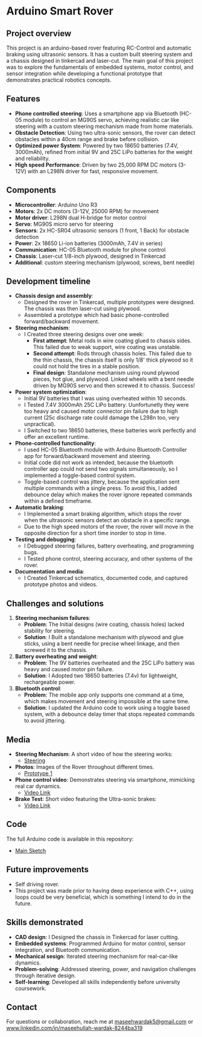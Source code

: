 # Arduino Smart Rover

## Project overview
This project is an arduino-based rover featuring RC-Control and automatic braking using ultrasonic sensors. It has a custom built steering system and a chassis designed in tinkercad and laser-cut. The main goal of this project was to explore the fundamentals of embedded systems, motor control, and sensor integration while developing a functional prototype that demonstrates practical robotics concepts.

## Features
- **Phone controlled steering**: Uses a smartphone app via Bluetooth (HC-05 module) to control an MG90S servo, achieving realistic car like steering with a custom steering mechanism made from home materials.
- **Obstacle Detection**: Using two ultra-sonic sensors, the rover can detect obstacles within a 40cm range and brake before collision.
- **Optimized power System**: Powered by two 18650 batteries (7.4V, 3000mAh), refined from initial 9V and 25C LiPo batteries for the weight and reliability.
- **High speed Performance**: Driven by two 25,000 RPM DC motors (3-12V) with an L298N driver for fast, responsive movement.

## Components
- **Microcontroller**: Arduino Uno R3
- **Motors**: 2x DC motors (3-12V, 25000 RPM) for movement
- **Motor driver**: L298N dual H-bridge for motor control
- **Servo**: MG90S micro servo for steering
- **Sensors**: 2x HC-SR04 ultrasonic sensors (1 front, 1 Back) for obstacle detection
- **Power**: 2x 18650 Li-ion batteries (3000mAh, 7.4V in series)
- **Communication**: HC-05 Bluetooth module for phone control
- **Chassis**: Laser-cut 1/8-inch plywood, designed in Tinkercad
- **Additional**: custom steering mechanism (plywood, screws, bent needle)

## Development timeline
- **Chassis design and assembly**:
  - Designed the rover in Tinkercad, multiple prototypes were designed. The chassis was then laser-cut using plywood.
  - Assembled a prototype which had basic phone-controlled forward/backward movement.
- **Steering mechanism**:
  - I Created three steering designs over one week:
    - **First attempt**: Metal rods in wire coating glued to chassis sides. This failed due to weak support, wire coating was unstable.
    - **Second attempt**: Rods through chassis holes. This failed due to the thin chassis, the chassis itself is only 1/8' thick plywood so it could not hold the tires in a stable position.
    - **Final design**: Standalone mechanism using round plywood pieces, hot glue, and plywood. Linked wheels with a bent needle driven by MG90S servo and then screwed it to chassis. Success!
- **Power system optimization**:
  - Initial 9V batteries that I was using overheated within 10 seconds.
  - I Tested 7.4V 3000mAh 25C LiPo battery. Uunfortunetly they were too heavy and caused motor connector pin failure due to high current (25c discharge rate could damage the L298n too, very unpractical).
  - I Switched to two 18650 batteries, these batteries work perfectly and offer an excellent runtime.
- **Phone-controlled functionality**:
  - I used HC-05 Bluetooth module with Arduino Bluetooth Controller app for forward/backward movement and steering.
  - Initial code did not work as intended, because the bluetooth controller app could not send two signals simultaneously, so I implemented a toggle-based control system.
  - Toggle-based control was jittery, because the application sent multiple commands with a single press. To avoid this, I added debounce delay which makes the rover ignore repeated commands within a defined timeframe.
- **Automatic braking**:
  - I Implemented a smart braking algorithm, which stops the rover when the ultrasonic sensors detect an obstacle in a specific range.
  - Due to the high speed motors of the rover, the rover will move in the opposite direction for a short time inorder to stop in time.
- **Testing and debugging**:
  - I Debugged steering failures, battery overheating, and programming bugs.
  - I Tested phone control, steering accuracy, and other systems of the rover.
- **Documentation and media**:
  - I Created Tinkercad schematics, documented code, and captured prototype photos and videos.

## Challenges and solutions
1. **Steering mechanism failures**:
   - **Problem**: The Initial designs (wire coating, chassis holes) lacked stability for steering.
   - **Solution**: I Built a standalone mechanism with plywood and glue sticks, using a bent needle for precise wheel linkage, and then screwed it to the chassis.
2. **Battery overheating and weight**:
   - **Problem**: The 9V batteries overheated and the 25C LiPo battery was heavy and caused motor pin failure.
   - **Solution**: I Adopted two 18650 batteries (7.4v) for lightweight, rechargeable power.
3. **Bluetooth control**:
   - **Problem**: The mobile app only supports one command at a time, which makes movement and steering impossible at the same time.
   - **Solution**: I updated the Arduino code to work using a toggle based system, with a debounce delay timer that stops repeated commands to avoid jittering.

## Media
- **Steering Mechanism**: A short video of how the steering works:
  - [Steering](https://youtu.be/WgILMfuBC3A)
- **Photos**: Images of the Rover throughout different times.
  - [Prototype 1](media)
- **Phone control video**: Demonstrates steering via smartphone, mimicking real car dynamics.
  - [Video Link](https://youtube.com/phone-control-video)
- **Brake Test**: Short video featuring the Ultra-sonic brakes:
  - [Video Link](https://youtu.be/QtTpKWQm3Ik)

## Code
The full Arduino code is available in this repository:
- [Main Sketch](https://github.com/MaseeWardak/smart-bluetooth-rover/blob/main/Code/Ultrasonic.BluetoothCodeByMasee.ino)

## Future improvements
- Self driving rover.
- This project was made prior to having deep experience with C++, using loops could be very beneficial, which is something I intend to do in the future.

## Skills demonstrated
- **CAD design**: I Designed the chassis in Tinkercad for laser cutting.
- **Embedded systems**: Programmed Arduino for motor control, sensor integration, and Bluetooth communication.
- **Mechanical sesign**: Iterated steering mechanism for real-car-like dynamics.
- **Problem-solving**: Addressed steering, power, and navigation challenges through iterative design.
- **Self-learning**: Developed all skills independently before university coursework.

## Contact
For questions or collaboration, reach me at maseehwardak5@gmail.com or www.linkedin.com/in/maseehullah-wardak-8244ba319
